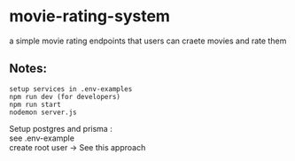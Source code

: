 # movie-rating-system
 a simple movie rating endpoints that users can craete movies and rate them


## Notes:
```
setup services in .env-examples
npm run dev (for developers)
npm run start
nodemon server.js
```
Setup postgres and prisma : </br>
see .env-example </br>
create root user -> See this approach